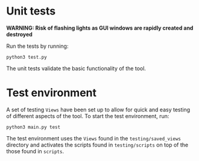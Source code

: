 # Unit tests

**WARNING: Risk of flashing lights as GUI windows are rapidly created and destroyed**

Run the tests by running:

```
python3 test.py
```

The unit tests validate the basic functionality of the tool.

# Test environment

A set of testing `Views` have been set up to allow for quick and easy testing of different aspects of the tool. To start the test environment, run:

```
python3 main.py test
```

The test environment uses the `Views` found in the `testing/saved_views` directory and activates the scripts found in `testing/scripts` on top of the those found in `scripts`.

